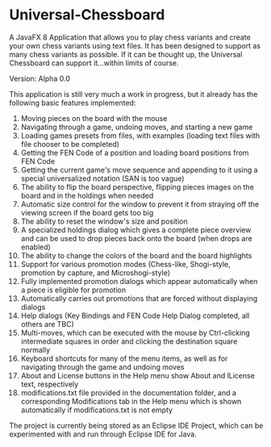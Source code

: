 # Universal-Chessboard
A JavaFX 8 Application that allows you to play chess variants and create your own chess variants using text files. It has been designed to support as many chess variants as possible. If it can be thought up, the Universal Chessboard can support it...within limits of course.

Version: Alpha 0.0

This application is still very much a work in progress, but it already has the following basic features implemented:
1. Moving pieces on the board with the mouse
2. Navigating through a game, undoing moves, and starting a new game
3. Loading games presets from files, with examples (loading text files with file chooser to be completed)
4. Getting the FEN Code of a position and loading board positions from FEN Code
5. Getting the current game's move sequence and appending to it using a special universalized notation (SAN is too vague)
6. The ability to flip the board perspective, flipping pieces images on the board and in the holdings when needed
7. Automatic size control for the window to prevent it from straying off the viewing screen if the board gets too big
8. The ability to reset the window's size and position
9. A specialized holdings dialog which gives a complete piece overview and can be used to drop pieces back onto the board (when drops are enabled)
10. The ability to change the colors of the board and the board highlights
11. Support for various promotion modes (Chess-like, Shogi-style, promotion by capture, and Microshogi-style)
12. Fully implemented promotion dialogs which appear automatically when a piece is eligible for promotion
13. Automatically carries out promotions that are forced without displaying dialogs
14. Help dialogs (Key Bindings and FEN Code Help Dialog completed, all others are TBC)
15. Multi-moves, which can be executed with the mouse by Ctrl-clicking intermediate squares in order and clicking the destination square normally
16. Keyboard shortcuts for many of the menu items, as well as for navigating through the game and undoing moves
17. About and License buttons in the Help menu show About and lLicense text, respectively
18. modifications.txt file provided in the documentation folder, and a corresponding Modifications tab in the Help menu which is shown automatically if modifications.txt is not empty

The project is currently being stored as an Eclipse IDE Project, which can be experimented with and run through Eclipse IDE for Java.
